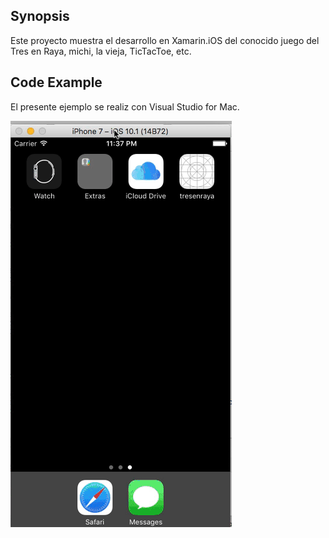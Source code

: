 ## Synopsis

Este proyecto muestra el desarrollo en Xamarin.iOS del conocido juego del Tres en Raya, michi, la vieja, TicTacToe, etc.


## Code Example

El presente ejemplo se realiz con Visual Studio for Mac.

![alt tag](https://raw.githubusercontent.com/MundoXamarin/SampleApps/master/1.TresEnRaya%20(MultiJugador)/tresenraya/tres%20en%20raya%20multi%20gif.gif)
